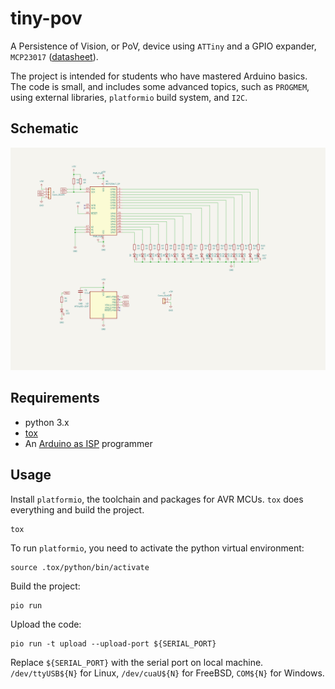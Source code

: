 # tiny-pov

A Persistence of Vision, or PoV, device using `ATTiny` and a GPIO expander,
`MCP23017`
([datasheet](https://ww1.microchip.com/downloads/en/devicedoc/20001952c.pdf)).

The project is intended for students who have mastered Arduino basics. The
code is small, and includes some advanced topics, such as `PROGMEM`, using
external libraries, `platformio` build system, and `I2C`.

## Schematic

![Schematic](assets/tiny-pov.svg)

## Requirements

* python 3.x
* [tox](https://tox.wiki/en/latest/)
* An [Arduino as ISP](https://docs.arduino.cc/built-in-examples/arduino-isp/ArduinoISP) programmer

## Usage

Install `platformio`, the toolchain and packages for AVR MCUs. `tox` does
everything and build the project.

```console
tox
```

To run `platformio`, you need to activate the python virtual environment:

```console
source .tox/python/bin/activate
```

Build the project:

```console
pio run
```

Upload the code:

```console
pio run -t upload --upload-port ${SERIAL_PORT}
```

Replace `${SERIAL_PORT}` with the serial port on local machine.
`/dev/ttyUSB${N}` for Linux, `/dev/cuaU${N}` for FreeBSD, `COM${N}` for
Windows.
